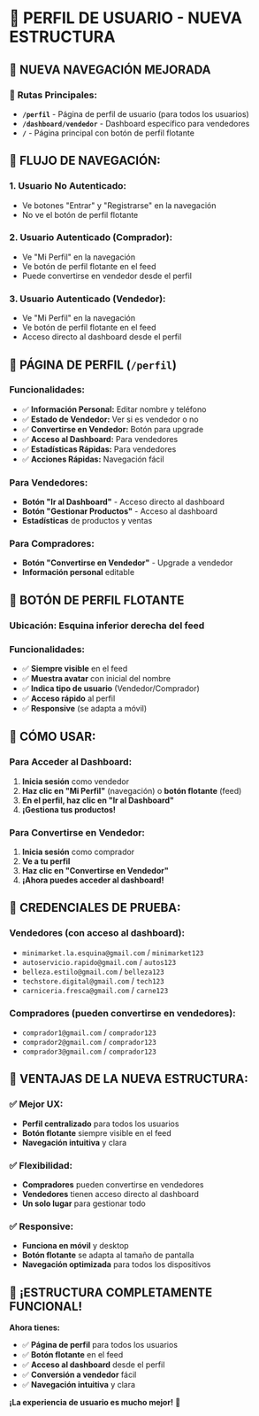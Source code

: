# 👤 PERFIL DE USUARIO - NUEVA ESTRUCTURA

## 🎯 **NUEVA NAVEGACIÓN MEJORADA**

### 📍 **Rutas Principales:**
- **`/perfil`** - Página de perfil de usuario (para todos los usuarios)
- **`/dashboard/vendedor`** - Dashboard específico para vendedores
- **`/`** - Página principal con botón de perfil flotante

## 🔄 **FLUJO DE NAVEGACIÓN:**

### **1. Usuario No Autenticado:**
- Ve botones "Entrar" y "Registrarse" en la navegación
- No ve el botón de perfil flotante

### **2. Usuario Autenticado (Comprador):**
- Ve "Mi Perfil" en la navegación
- Ve botón de perfil flotante en el feed
- Puede convertirse en vendedor desde el perfil

### **3. Usuario Autenticado (Vendedor):**
- Ve "Mi Perfil" en la navegación
- Ve botón de perfil flotante en el feed
- Acceso directo al dashboard desde el perfil

## 🏪 **PÁGINA DE PERFIL (`/perfil`)**

### **Funcionalidades:**
- ✅ **Información Personal:** Editar nombre y teléfono
- ✅ **Estado de Vendedor:** Ver si es vendedor o no
- ✅ **Convertirse en Vendedor:** Botón para upgrade
- ✅ **Acceso al Dashboard:** Para vendedores
- ✅ **Estadísticas Rápidas:** Para vendedores
- ✅ **Acciones Rápidas:** Navegación fácil

### **Para Vendedores:**
- **Botón "Ir al Dashboard"** - Acceso directo al dashboard
- **Botón "Gestionar Productos"** - Acceso al dashboard
- **Estadísticas** de productos y ventas

### **Para Compradores:**
- **Botón "Convertirse en Vendedor"** - Upgrade a vendedor
- **Información personal** editable

## 🎯 **BOTÓN DE PERFIL FLOTANTE**

### **Ubicación:** Esquina inferior derecha del feed
### **Funcionalidades:**
- ✅ **Siempre visible** en el feed
- ✅ **Muestra avatar** con inicial del nombre
- ✅ **Indica tipo de usuario** (Vendedor/Comprador)
- ✅ **Acceso rápido** al perfil
- ✅ **Responsive** (se adapta a móvil)

## 🔧 **CÓMO USAR:**

### **Para Acceder al Dashboard:**
1. **Inicia sesión** como vendedor
2. **Haz clic en "Mi Perfil"** (navegación) o **botón flotante** (feed)
3. **En el perfil, haz clic en "Ir al Dashboard"**
4. **¡Gestiona tus productos!**

### **Para Convertirse en Vendedor:**
1. **Inicia sesión** como comprador
2. **Ve a tu perfil**
3. **Haz clic en "Convertirse en Vendedor"**
4. **¡Ahora puedes acceder al dashboard!**

## 📱 **CREDENCIALES DE PRUEBA:**

### **Vendedores (con acceso al dashboard):**
- `minimarket.la.esquina@gmail.com` / `minimarket123`
- `autoservicio.rapido@gmail.com` / `autos123`
- `belleza.estilo@gmail.com` / `belleza123`
- `techstore.digital@gmail.com` / `tech123`
- `carniceria.fresca@gmail.com` / `carne123`

### **Compradores (pueden convertirse en vendedores):**
- `comprador1@gmail.com` / `comprador123`
- `comprador2@gmail.com` / `comprador123`
- `comprador3@gmail.com` / `comprador123`

## 🎉 **VENTAJAS DE LA NUEVA ESTRUCTURA:**

### **✅ Mejor UX:**
- **Perfil centralizado** para todos los usuarios
- **Botón flotante** siempre visible en el feed
- **Navegación intuitiva** y clara

### **✅ Flexibilidad:**
- **Compradores** pueden convertirse en vendedores
- **Vendedores** tienen acceso directo al dashboard
- **Un solo lugar** para gestionar todo

### **✅ Responsive:**
- **Funciona en móvil** y desktop
- **Botón flotante** se adapta al tamaño de pantalla
- **Navegación optimizada** para todos los dispositivos

## 🚀 **¡ESTRUCTURA COMPLETAMENTE FUNCIONAL!**

**Ahora tienes:**
- ✅ **Página de perfil** para todos los usuarios
- ✅ **Botón flotante** en el feed
- ✅ **Acceso al dashboard** desde el perfil
- ✅ **Conversión a vendedor** fácil
- ✅ **Navegación intuitiva** y clara

**¡La experiencia de usuario es mucho mejor!** 🎯
